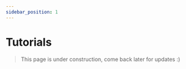 ```yaml
---
sidebar_position: 1
---
```

# Tutorials
> This page is under construction, come back later for updates :)
